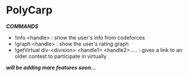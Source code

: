 # PolyCarp
***COMMANDS***
- !info \<handle\> : show the user's info from codeforces
- !graph \<handle\> : show the user's rating graph 
- !getVirtual div-\<division\> \<handle1\> \<handle2\>..... : gives a link to an older contest to participate in virtually

***will be adding more features soon...***
